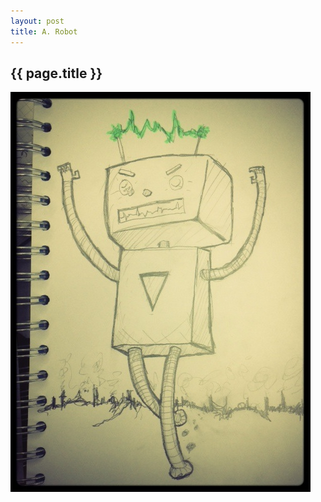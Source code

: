 ```yaml
---
layout: post
title: A. Robot
---
```


{{ page.title }}
----------------

![His name is Amanda](/images/a-robot.jpg)

